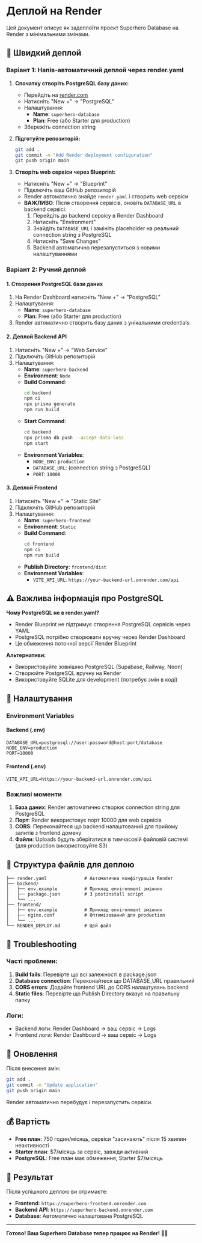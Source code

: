 # Деплой на Render

Цей документ описує як задеплоїти проект Superhero Database на Render з мінімальними змінами.

## 🚀 Швидкий деплой

### Варіант 1: Напів-автоматичний деплой через render.yaml

1. **Спочатку створіть PostgreSQL базу даних:**
   - Перейдіть на [render.com](https://render.com)
   - Натисніть "New +" → "PostgreSQL"
   - Налаштування:
     - **Name**: `superhero-database`
     - **Plan**: Free (або Starter для production)
   - Збережіть connection string

2. **Підготуйте репозиторій:**
   ```bash
   git add .
   git commit -m "Add Render deployment configuration"
   git push origin main
   ```

3. **Створіть web сервіси через Blueprint:**
   - Натисніть "New +" → "Blueprint"
   - Підключіть ваш GitHub репозиторій
   - Render автоматично знайде `render.yaml` і створить web сервіси
   - **ВАЖЛИВО**: Після створення сервісів, оновіть `DATABASE_URL` в backend сервісі:
     1. Перейдіть до backend сервісу в Render Dashboard
     2. Натисніть "Environment"
     3. Знайдіть `DATABASE_URL` і замініть placeholder на реальний connection string з PostgreSQL
     4. Натисніть "Save Changes"
     5. Backend автоматично перезапуститься з новими налаштуваннями

### Варіант 2: Ручний деплой

#### 1. Створення PostgreSQL бази даних

1. На Render Dashboard натисніть "New +" → "PostgreSQL"
2. Налаштування:
   - **Name**: `superhero-database`
   - **Plan**: Free (або Starter для production)
3. Render автоматично створить базу даних з унікальними credentials

#### 2. Деплой Backend API

1. Натисніть "New +" → "Web Service"
2. Підключіть GitHub репозиторій
3. Налаштування:
   - **Name**: `superhero-backend`
   - **Environment**: `Node`
   - **Build Command**: 
     ```bash
     cd backend
     npm ci
     npx prisma generate
     npm run build
     ```
   - **Start Command**:
     ```bash
     cd backend
     npx prisma db push --accept-data-loss
     npm start
     ```
   - **Environment Variables**:
     - `NODE_ENV`: `production`
     - `DATABASE_URL`: (connection string з PostgreSQL)
     - `PORT`: `10000`

#### 3. Деплой Frontend

1. Натисніть "New +" → "Static Site"
2. Підключіть GitHub репозиторій
3. Налаштування:
   - **Name**: `superhero-frontend`
   - **Environment**: `Static`
   - **Build Command**:
     ```bash
     cd frontend
     npm ci
     npm run build
     ```
   - **Publish Directory**: `frontend/dist`
   - **Environment Variables**:
     - `VITE_API_URL`: `https://your-backend-url.onrender.com/api`

## ⚠️ Важлива інформація про PostgreSQL

**Чому PostgreSQL не в render.yaml?**
- Render Blueprint не підтримує створення PostgreSQL сервісів через YAML
- PostgreSQL потрібно створювати вручну через Render Dashboard
- Це обмеження поточної версії Render Blueprint

**Альтернативи:**
- Використовуйте зовнішню PostgreSQL (Supabase, Railway, Neon)
- Створюйте PostgreSQL вручну на Render
- Використовуйте SQLite для development (потребує змін в коді)

## 🔧 Налаштування

### Environment Variables

#### Backend (.env)
```env
DATABASE_URL=postgresql://user:password@host:port/database
NODE_ENV=production
PORT=10000
```

#### Frontend (.env)
```env
VITE_API_URL=https://your-backend-url.onrender.com/api
```

### Важливі моменти

1. **База даних**: Render автоматично створює connection string для PostgreSQL
2. **Порт**: Render використовує порт 10000 для web сервісів
3. **CORS**: Переконайтеся що backend налаштований для прийому запитів з frontend домену
4. **Файли**: Uploads будуть зберігатися в тимчасовій файловій системі (для production використовуйте S3)

## 📁 Структура файлів для деплою

```
├── render.yaml              # Автоматична конфігурація Render
├── backend/
│   ├── env.example          # Приклад environment змінних
│   ├── package.json         # З postinstall script
│   └── ...
├── frontend/
│   ├── env.example          # Приклад environment змінних
│   ├── nginx.conf           # Оптимізований для production
│   └── ...
└── RENDER_DEPLOY.md         # Цей файл
```

## 🐛 Troubleshooting

### Часті проблеми:

1. **Build fails**: Перевірте що всі залежності в package.json
2. **Database connection**: Переконайтеся що DATABASE_URL правильний
3. **CORS errors**: Додайте frontend URL до CORS налаштувань backend
4. **Static files**: Перевірте що Publish Directory вказує на правильну папку

### Логи:
- Backend логи: Render Dashboard → ваш сервіс → Logs
- Frontend логи: Render Dashboard → ваш сервіс → Logs

## 🔄 Оновлення

Після внесення змін:
```bash
git add .
git commit -m "Update application"
git push origin main
```

Render автоматично перебудує і перезапустить сервіси.

## 💰 Вартість

- **Free план**: 750 годин/місяць, сервіси "засинають" після 15 хвилин неактивності
- **Starter план**: $7/місяць за сервіс, завжди активний
- **PostgreSQL**: Free план має обмеження, Starter $7/місяць

## 🎯 Результат

Після успішного деплою ви отримаєте:
- **Frontend**: `https://superhero-frontend.onrender.com`
- **Backend API**: `https://superhero-backend.onrender.com`
- **Database**: Автоматично налаштована PostgreSQL

---

**Готово! Ваш Superhero Database тепер працює на Render! 🦸‍♂️**

